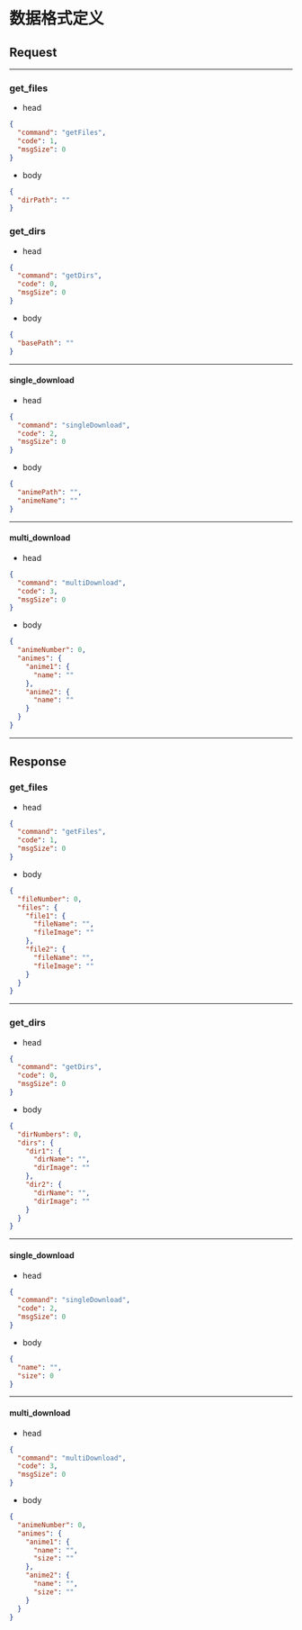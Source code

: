 # 数据格式定义

## Request

****

### get_files

- head

```json
{
  "command": "getFiles",
  "code": 1,
  "msgSize": 0
}
```

- body

```json
{
  "dirPath": ""
}
```

### get_dirs

- head

```json
{
  "command": "getDirs",
  "code": 0,
  "msgSize": 0
}
```

- body

```json
{
  "basePath": ""
}
```

****

#### single_download

- head

```json
{
  "command": "singleDownload",
  "code": 2,
  "msgSize": 0
}
```

- body

```json
{
  "animePath": "",
  "animeName": ""
}
```

****

#### multi_download

- head

```json
{
  "command": "multiDownload",
  "code": 3,
  "msgSize": 0
}
```

- body

```json
{
  "animeNumber": 0,
  "animes": {
    "anime1": {
      "name": ""
    },
    "anime2": {
      "name": ""
    }
  }
}
```

****

## Response

### get_files

- head

```json
{
  "command": "getFiles",
  "code": 1,
  "msgSize": 0
}
```

- body

```json
{
  "fileNumber": 0,
  "files": {
    "file1": {
      "fileName": "",
      "fileImage": ""
    },
    "file2": {
      "fileName": "",
      "fileImage": ""
    }
  }
}
```

****

### get_dirs

- head

```json
{
  "command": "getDirs",
  "code": 0,
  "msgSize": 0
}
```

- body

```json
{
  "dirNumbers": 0,
  "dirs": {
    "dir1": {
      "dirName": "",
      "dirImage": ""
    },
    "dir2": {
      "dirName": "",
      "dirImage": ""
    }
  }
}

```

****

#### single_download

- head

```json
{
  "command": "singleDownload",
  "code": 2,
  "msgSize": 0
}
```

- body

```json
{
  "name": "",
  "size": 0
}
```

****

#### multi_download

- head

```json
{
  "command": "multiDownload",
  "code": 3,
  "msgSize": 0
}
```

- body

```json
{
  "animeNumber": 0,
  "animes": {
    "anime1": {
      "name": "",
      "size": ""
    },
    "anime2": {
      "name": "",
      "size": ""
    }
  }
}
```
